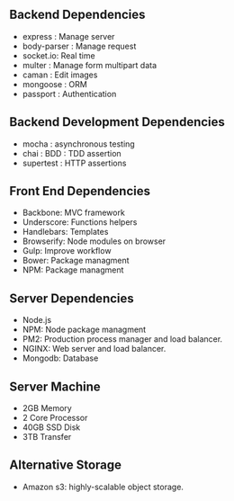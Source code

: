 ## Backend Dependencies

- express : Manage server
- body-parser : Manage request
- socket.io: Real time
- multer : Manage form multipart data
- caman : Edit images
- mongoose : ORM
- passport : Authentication

## Backend Development Dependencies

- mocha : asynchronous testing
- chai : BDD : TDD assertion
- supertest : HTTP assertions

## Front End Dependencies

- Backbone: MVC framework
- Underscore: Functions helpers
- Handlebars: Templates
- Browserify: Node modules on browser
- Gulp: Improve workflow
- Bower: Package managment
- NPM: Package managment

## Server Dependencies

- Node.js
- NPM: Node package managment
- PM2: Production process manager and load balancer.
- NGINX: Web server and load balancer.
- Mongodb: Database

## Server Machine

- 2GB Memory
- 2 Core Processor
- 40GB SSD Disk
- 3TB Transfer

## Alternative Storage

- Amazon s3:  highly-scalable object storage.
